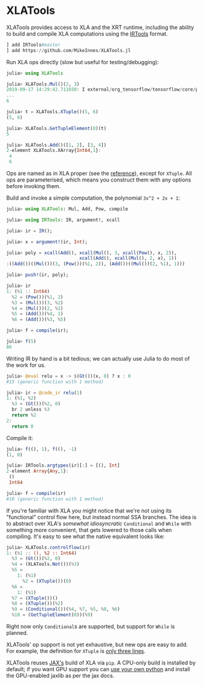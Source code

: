 # XLATools

XLATools provides access to XLA and the XRT runtime, including the ability to build and compile XLA computations using the [IRTools](https://github.com/MikeInnes/IRTools.jl) format.

```julia
] add IRTools#master
] add https://github.com/MikeInnes/XLATools.jl
```

Run XLA ops directly (slow but useful for testing/debugging):

```julia
julia> using XLATools

julia> XLATools.Mul()(2, 3)
2019-09-17 14:29:42.711650: I external/org_tensorflow/tensorflow/core/platform/profile_utils/cpu_utils.cc:94] CPU Frequency: 3600000000 Hz
...
6

julia> t = XLATools.XTuple()(5, 6)
(5, 6)

julia> XLATools.GetTupleElement(0)(t)
5

julia> XLATools.Add()([1, 2], [3, 4])
2-element XLATools.XArray{Int64,1}:
 4
 6
```

Ops are named as in XLA proper (see the [reference](https://www.tensorflow.org/xla/operation_semantics)), except for `XTuple`. All ops are parameterised, which means you construct them with any options before invoking them.

Build and invoke a simple computation, the polynomial `3x^2 + 2x + 1`:

```julia
julia> using XLATools: Mul, Add, Pow, compile

julia> using IRTools: IR, argument!, xcall

julia> ir = IR();

julia> x = argument!(ir, Int);

julia> poly = xcall(Add(), xcall(Mul(), 3, xcall(Pow(), x, 2)),
                           xcall(Add(), xcall(Mul(), 2, x), 1))
:((Add())((Mul())(3, (Pow())(%1, 2)), (Add())((Mul())(2, %1), 1)))

julia> push!(ir, poly);

julia> ir
1: (%1 :: Int64)
  %2 = (Pow())(%1, 2)
  %3 = (Mul())(3, %2)
  %4 = (Mul())(2, %1)
  %5 = (Add())(%4, 1)
  %6 = (Add())(%3, %5)

julia> f = compile(ir);

julia> f(5)
86
```

Writing IR by hand is a bit tedious; we can actually use Julia to do most of the work for us.

```julia
julia> @eval relu = x -> $(Gt())(x, 0) ? x : 0
#15 (generic function with 1 method)

julia> ir = @code_ir relu(1)
1: (%1, %2)
  %3 = (Gt())(%2, 0)
  br 2 unless %3
  return %2
2:
  return 0
```

Compile it:

```julia
julia> f((), 1), f((), -1)
(1, 0)

julia> IRTools.argtypes(ir)[:] = [(), Int]
2-element Array{Any,1}:
 ()   
 Int64

julia> f = compile(ir)
#10 (generic function with 1 method)
```

If you're familiar with XLA you might notice that we're not using its "functional" control flow here, but instead normal SSA branches. The idea is to abstract over XLA's _somewhat idiosyncratic_ `Conditional` and `While` with something more convenient, that gets lowered to those calls when compiling. It's easy to see what the native equivalent looks like:

```julia
julia> XLATools.controlflow(ir)
1: (%1 :: (), %2 :: Int64)
  %3 = (Gt())(%2, 0)
  %4 = (XLATools.Not())(%3)
  %5 =
    1: (%1)
      %2 = (XTuple())(0)
  %6 =
    1: (%1)
  %7 = (XTuple())()
  %8 = (XTuple())(%2)
  %9 = (Conditional())(%4, %7, %5, %8, %6)
  %10 = (GetTupleElement(0))(%9)
```

Right now only `Conditional`s are supported, but support for `While` is planned.

XLATools' op support is not yet exhaustive, but new ops are easy to add. For example, the definition for `XTuple` is [only three lines](https://github.com/MikeInnes/XLATools.jl/blob/06e3fccdb2e714aab4b112f16da6ceae38e871ed/src/ops.jl#L36-L40).

XLATools reuses [JAX's](https://github.com/google/jax) build of XLA via `pip`. A CPU-only build is installed by default; if you want GPU support you can [use your own python](https://github.com/JuliaPy/PyCall.jl#specifying-the-python-version) and install the GPU-enabled jaxlib as per the jax docs.
